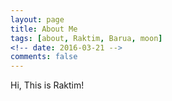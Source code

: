 ```yaml
---
layout: page
title: About Me
tags: [about, Raktim, Barua, moon]
<!-- date: 2016-03-21 -->
comments: false
---
```

    
Hi, This is Raktim!